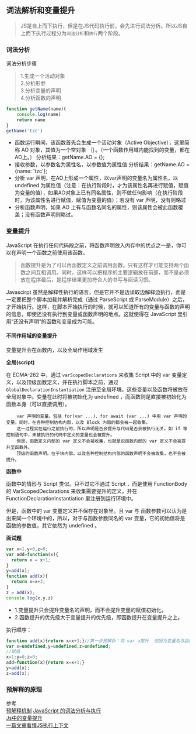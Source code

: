 ## 词法解析和变量提升
> JS是自上而下执行，但是在JS代码执行前，会先进行词法分析。所以JS自上而下执行过程分为`词法分析`和`执行`两个阶段。

### 词法分析
词法分析步骤
>1.生成一个活动对象<br>
2.分析形参<br>
3.分析变量的声明<br>
4.分析函数的声明
```js
function getName(name){
    console.log(name)
    return name
}
getName('tzc')
```
+ 函数运行瞬间，该函数首先会生成一个活动对象（Active Objective），这里简称 AO 对象，其值为一个空对象 ｛｝。（一个函数作用域内能找到的变量，都在 AO上。）
        分析结果：getName.AO = {};
+ 接收参数，以参数名为属性名，以参数值为属性值
        分析结果：getName.AO = {name: 'tzc'};
+ 分析 var 声明，在AO上形成一个属性，以var声明的变量名为属性名，以 undefined 为属性值（注意：在执行阶段时，才为该属性名再进行赋值，赋值为变量的值），如果AO对象上已有同名属性，则不做任何影响（在执行阶段时，为该属性名进行赋值，赋值为变量的值）；若没有 var 声明，没有则略过
+ 分析函数声明，如果 AO 上有与函数名同名的属性，则该属性会被此函数覆盖；没有函数声明则略过。
### 变量提升
JavaScript 在执行任何代码段之前，将函数声明放入内存中的优点之一是，你可以在声明一个函数之前使用该函数。
>函数提升是为了可以再函数定义之前调用函数。只有这样才可能支持两个函数之间互相调用。同时，这样可以把程序的主要逻辑放在前部，而不是必须放在程序最后，是程序结果更加符合人的书写与阅读习惯。

Javascirpt 虽然是解释性执行的语言，但是它并不是边读取边解释边执行，而是一定要把整个脚本加载并解析完成（通过 ParseScript 或 ParseModule）之后，才开始执行。这样，在脚本开始执行的时候，就可以知道所有的变量与函数的声明的信息，即使还没有执行到变量或函数声明的地点。这就使得在 JavaScript 里引用“还没有声明”的函数和变量成为可能。

#### 不同作用域的变量提升
变量提升会在函数内，以及全局作用域发生

**全局(script)**

在 ECMA-262 中，通过 `varScopedDeclarations` 来收集 Script 中的 var 变量定义，以及顶级函数定义，并在执行脚本之前，通过 `GlobalDeclarationInstantiation` 注册至全局环境。这些变量以及函数将被放在全局对象中。变量在此时将被初始化为 undefined ，而函数则是直接被初始化为函数本身（可以直接调用）。

        var 声明的变量。包括 for(var ...)、for await (var ...) 中用 var 声明的变量。同时，在各种控制结构内部，以及 Block 内部的都会被一起收集。
        这一过程实在运行之前执行的，所以声明是否会提升与代码是否会被执行无关。如 if 等控制语句中，未被执行的代码中定义的变量也会被提升。
        但是，函数定义内部的 var 定义不会被收集，也就是说函数内部的 var 定义不会被提升至函数外。
        顶级的函数声明。位于块内部，以及各种控制结构内部的函数声明不会被收集，也不会被提升。

**函数中**

函数中的情形与 Script 类似。只不过它不通过 Script ，而是使用 FunctionBody 的 VarScopedDeclarations 来收集需要提升的定义，并在 FunctionDeclarationInstantiation 里注册到运行环境中。

但是，函数中的 var 变量定义并不保存在对象里。且 var 与 函数参数可以认为是出来同一个环境中的，所以，对于与函数参数同名的 var 变量，它的初始值将是函数的参数值，其它依然为 undefined 。

**面试题**
```js
var x=1,y=0,z=0;
var add=function(x){
  return x = x+1;
}
y=add(x);
function add(x){
  return x=x+3;
}
z = add(x);
console.log(x,y,z)
```

+ 1.变量提升只会提升变量名的声明，而不会提升变量的赋值初始化。
+ 2.函数提升的优先级大于变量提升的优先级，即函数提升在变量提升之上。

执行顺序：
```js
function add(x){return x=x+3;}//第一步预解析：将 var a提升  但因为变量名与函数名相同，故function a()提升时将覆盖var a
var x=undefined,y=undefined,z=undefined;
//赋值
x=1;y=0;z=0;
add=function(x){return x=x+1;}
y=add(x);
z=add(x);
```

### 预解释的原理


参考<br>
[预解释机制](http://www.likecs.com/show-108981.html)
[JavaScript 的词法分析与执行](https://zhuanlan.zhihu.com/p/46846145)<br>
[Js中的变量提升](http://www.fly63.com/article/detial/5186)<br>
[一篇文章看懂JS执行上下文](https://www.cnblogs.com/echolun/p/11438363.html)